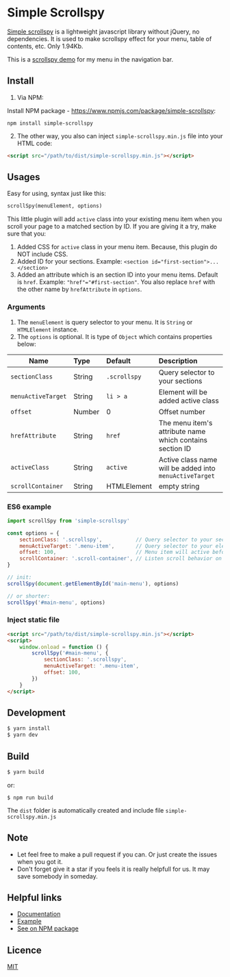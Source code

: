 # Simple Scrollspy

[Simple scrollspy](https://kimyvgy.github.io/simple-scrollspy) is a lightweight javascript library without jQuery,
no dependencies. It is used to make scrollspy effect for your menu, table of contents, etc.
Only 1.94Kb.

This is a [scrollspy demo](https://kimyvgy.github.io/simple-scrollspy/demo) for my menu in the navigation bar.

## Install
1. Via NPM:

Install NPM package - https://www.npmjs.com/package/simple-scrollspy:

```npm
npm install simple-scrollspy
```

2. The other way, you also can inject `simple-scrollspy.min.js` file into your HTML code:

```html
<script src="/path/to/dist/simple-scrollspy.min.js"></script>
```

## Usages

Easy for using, syntax just like this:

```html
scrollSpy(menuElement, options)
```

This little plugin will add `active` class into your existing menu item when you scroll your page to a matched section by ID.
If you are giving it a try, make sure that you:
1. Added CSS for `active` class in your menu item. Because, this plugin do NOT include CSS.
2. Added ID for your sections.
    Example: `<section id="first-section">...</section>`
3. Added an attribute which is an section ID into your menu items. Default is `href`.
    Example: `"href"="#first-section"`.
You also replace `href` with the other name by `hrefAttribute` in `options`.

### Arguments

1. The `menuElement` is query selector to your menu. It is `String` or `HTMLElement` instance.
2. The `options` is optional. It is type of `Object` which contains properties below:

| Name               | Type               | Default       | Description                        |
|--------------------|:-------------------|:--------------|:-----------------------------------|
| `sectionClass`     | String             | `.scrollspy`  | Query selector to your sections    |
| `menuActiveTarget` | String             | `li > a`      | Element will be added active class |
| `offset`           | Number             | 0             | Offset number                      |
| `hrefAttribute`    | String             | `href`        | The menu item's attribute name which contains section ID |
| `activeClass`      | String             | `active`      | Active class name will be added into `menuActiveTarget`|
| `scrollContainer`  | String|HTMLElement | empty string  | User Defined Scrolling Container |

### ES6 example

```js
import scrollSpy from 'simple-scrollspy'

const options = {
    sectionClass: '.scrollspy',           // Query selector to your sections
    menuActiveTarget: '.menu-item',       // Query selector to your elements that will be added `active` class
    offset: 100,                          // Menu item will active before scroll to a matched section 100px
    scrollContainer: '.scroll-container', // Listen scroll behavior on `.scroll-container` instead of `window`
}

// init:
scrollSpy(document.getElementById('main-menu'), options)

// or shorter:
scrollSpy('#main-menu', options)
```

### Inject static file

```html
<script src="/path/to/dist/simple-scrollspy.min.js"></script>
<script>
    window.onload = function () {
        scrollSpy('#main-menu', {
            sectionClass: '.scrollspy',
            menuActiveTarget: '.menu-item',
            offset: 100,
        })
    }
</script>
```

## Development

```bash
$ yarn install
$ yarn dev
```

## Build
```bash
$ yarn build
```
or:
```npm
$ npm run build
```
The `dist` folder is automatically created and include file `simple-scrollspy.min.js`

## Note
- Let feel free to make a pull request if you can. Or just create the issues when you got it.
- Don't forget give it a star if you feels it is really helpfull for us. It may save somebody in someday.

## Helpful links
- [Documentation](https://kimyvgy.github.io/simple-scrollspy)
- [Example](https://kimyvgy.github.io/simple-scrollspy/demo)
- [See on NPM package](https://www.npmjs.com/package/simple-scrollspy)

## Licence
[MIT](./LICENSE)
